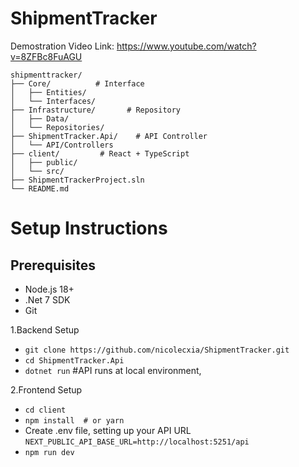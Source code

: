 # ShipmentTracker
 Demostration Video Link: https://www.youtube.com/watch?v=8ZFBc8FuAGU

```text
shipmenttracker/
├── Core/          # Interface
│   ├── Entities/
│   └── Interfaces/
├── Infrastructure/       # Repository
│   ├── Data/
│   └── Repositories/
├── ShipmentTracker.Api/    # API Controller
│   └── API/Controllers
├── client/         # React + TypeScript
│   ├── public/
│   └── src/
├── ShipmentTrackerProject.sln
└── README.md
```
# Setup Instructions  
## Prerequisites  
- Node.js 18+
- .Net 7 SDK
- Git

1.Backend Setup  
- `git clone https://github.com/nicolecxia/ShipmentTracker.git`
- `cd ShipmentTracker.Api`
- `dotnet run`    #API runs at local environment,

2.Frontend Setup  
- `cd client`
- `npm install  # or yarn`
- Create .env file, setting up your API URL<br>
  `NEXT_PUBLIC_API_BASE_URL=http://localhost:5251/api`
- `npm run dev`




  

